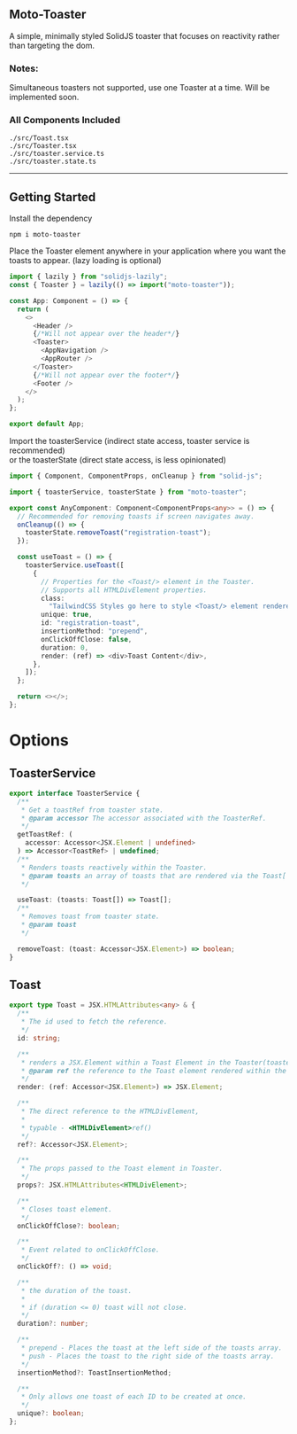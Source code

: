 ## Moto-Toaster

A simple, minimally styled SolidJS toaster that focuses on reactivity rather than targeting the dom.

### Notes:

Simultaneous toasters not supported, use one Toaster at a time. Will be implemented soon.<br/>

### All Components Included

```
./src/Toast.tsx
./src/Toaster.tsx
./src/toaster.service.ts
./src/toaster.state.ts
```

---

## Getting Started

Install the dependency

```npm
npm i moto-toaster
```

Place the Toaster element anywhere in your application where you want the toasts to appear. (lazy loading is optional)</br>

```typescript jsx
import { lazily } from "solidjs-lazily";
const { Toaster } = lazily(() => import("moto-toaster"));

const App: Component = () => {
  return (
    <>
      <Header />
      {/*Will not appear over the header*/}
      <Toaster>
        <AppNavigation />
        <AppRouter />
      </Toaster>
      {/*Will not appear over the footer*/}
      <Footer />
    </>
  );
};

export default App;
```

Import the toasterService (indirect state access, toaster service is recommended) </br>
or the toasterState (direct state access, is less opinionated)

```typescript jsx
import { Component, ComponentProps, onCleanup } from "solid-js";

import { toasterService, toasterState } from "moto-toaster";

export const AnyComponent: Component<ComponentProps<any>> = () => {
  // Recommended for removing toasts if screen navigates away.
  onCleanup(() => {
    toasterState.removeToast("registration-toast");
  });

  const useToast = () => {
    toasterService.useToast([
      {
        // Properties for the <Toast/> element in the Toaster.
        // Supports all HTMLDivElement properties.
        class:
          "TailwindCSS Styles go here to style <Toast/> element rendered in <Toaster/>",
        unique: true,
        id: "registration-toast",
        insertionMethod: "prepend",
        onClickOffClose: false,
        duration: 0,
        render: (ref) => <div>Toast Content</div>,
      },
    ]);
  };

  return <></>;
};
```

# Options

## ToasterService

```typescript
export interface ToasterService {
  /**
   * Get a toastRef from toaster state.
   * @param accessor The accessor associated with the ToasterRef.
   */
  getToastRef: (
    accessor: Accessor<JSX.Element | undefined>
  ) => Accessor<ToastRef> | undefined;
  /**
   * Renders toasts reactively within the Toaster.
   * @param toasts an array of toasts that are rendered via the Toast['render'] function. These toasts are rendered within a <Toast> element. The properties of the objects passed to the array param in useToasts will be spread on the Toast element. And a ref will be forwarded for using other toaster functions with, or implementing your own logic.
   */

  useToast: (toasts: Toast[]) => Toast[];
  /**
   * Removes toast from toaster state.
   * @param toast
   */

  removeToast: (toast: Accessor<JSX.Element>) => boolean;
}
```

## Toast

```typescript
export type Toast = JSX.HTMLAttributes<any> & {
  /**
   * The id used to fetch the reference.
   */
  id: string;

  /**
   * renders a JSX.Element within a Toast Element in the Toaster(toaster.service.ts)
   * @param ref the reference to the Toast element rendered within the toaster.
   */
  render: (ref: Accessor<JSX.Element>) => JSX.Element;

  /**
   * The direct reference to the HTMLDivElement,
   *
   * typable - <HTMLDivElement>ref()
   */
  ref?: Accessor<JSX.Element>;

  /**
   * The props passed to the Toast element in Toaster.
   */
  props?: JSX.HTMLAttributes<HTMLDivElement>;

  /**
   * Closes toast element.
   */
  onClickOffClose?: boolean;

  /**
   * Event related to onClickOffClose.
   */
  onClickOff?: () => void;

  /**
   * the duration of the toast.
   *
   * if (duration <= 0) toast will not close.
   */
  duration?: number;

  /**
   * prepend - Places the toast at the left side of the toasts array.
   * push - Places the toast to the right side of the toasts array.
   */
  insertionMethod?: ToastInsertionMethod;

  /**
   * Only allows one toast of each ID to be created at once.
   */
  unique?: boolean;
};
```
